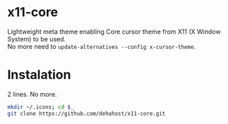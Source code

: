 # x11-core
Lightweight meta theme enabling Core cursor theme from X11 (X Window System) to be used.\
No more need to `update-alternatives --config x-cursor-theme`.

# Instalation

2 lines. No more.
```bash
mkdir ~/.icons; cd $_
git clone https://github.com/dehahost/x11-core.git
```
